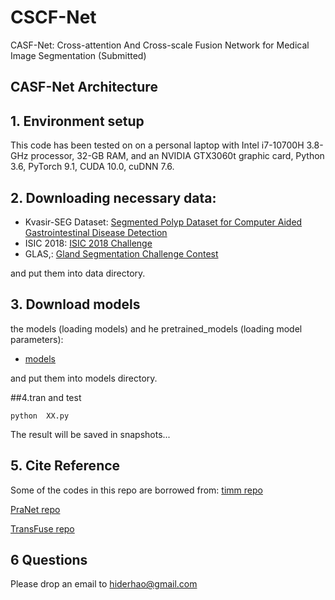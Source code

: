 # CSCF-Net
CASF-Net: Cross-attention And Cross-scale Fusion Network for Medical Image Segmentation (Submitted)
## CASF-Net Architecture

## 1. Environment setup
This code has been tested on on a personal laptop with Intel i7-10700H 3.8-GHz processor, 32-GB RAM, and an NVIDIA GTX3060t graphic card, Python 3.6, PyTorch 9.1, CUDA 10.0, cuDNN 7.6.  

## 2. Downloading necessary data:
* Kvasir-SEG Dataset:
[Segmented Polyp Dataset for Computer Aided Gastrointestinal Disease Detection](https://datasets.simula.no/kvasir-seg/) 
* ISIC 2018:
[ISIC 2018 Challenge](https://challenge.isic-archive.com/landing/2018/)
* GLAS,:
[Gland Segmentation Challenge Contest](https://warwick.ac.uk/fac/cross_fac/tia/data/glascontest/) 

and put them into data directory.

## 3. Download models

the models (loading models) and  he pretrained_models (loading model parameters):
* [models](https://drive.google.com/drive/folders/1GKnAeVtbn_PjnRURQlRqua6vWu-S8nZI)

and put them into models directory.

##4.tran and test

    python  XX.py
           
The result will be saved in snapshots...

## 5. Cite Reference

Some of the codes in this repo are borrowed from:
[timm repo](https://github.com/rwightman/pytorch-image-models)

[PraNet repo](https://github.com/DengPingFan/PraNet)

[TransFuse repo](https://github.com/Rayicer/TransFuse)

## 6 Questions
Please drop an email to [hiderhao@gmail.com](hiderhao@gmail.com)
